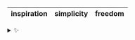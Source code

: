 | inspiration | simplicity | freedom |
| :---------: | :--------: | :-----: |

<details>
  <summary>✨</summary>
  These words are chosen at random each day. New words will appear here tomorrow morning.
</details>